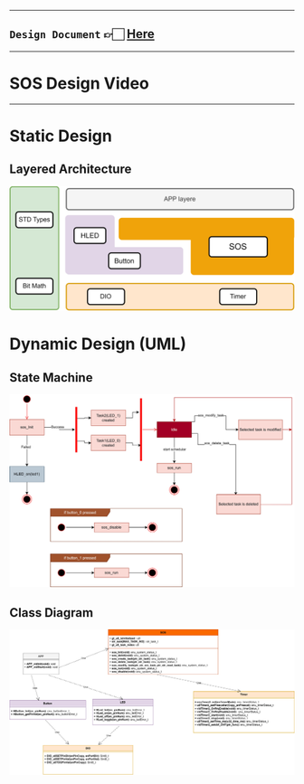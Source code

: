 
---
## `Design Document` 👉🏻 [Here](./SOS.pdf)
---

# SOS Design Video





---

# Static Design
## Layered Architecture
![alt text](./UML%20and%20Flowcharts/SOS_Layered.png)

# Dynamic Design (UML)
## State Machine
![alt text](./UML%20and%20Flowcharts/state_machine%20(1).jpg)

## Class Diagram
![alt text](./UML%20and%20Flowcharts/SOS_CLASS_DIAGRAM.jpg)

